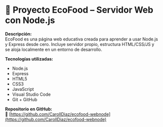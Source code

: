 # 🌱 Proyecto EcoFood – Servidor Web con Node.js

**Descripción:**  
EcoFood es una página web educativa creada para aprender a usar Node.js y Express desde cero. Incluye servidor propio, estructura HTML/CSS/JS y se aloja localmente en un entorno de desarrollo.

**Tecnologías utilizadas:**
- Node.js
- Express
- HTML5
- CSS3
- JavaScript
- Visual Studio Code
- Git + GitHub

**Repositorio en GitHub:**  
🔗 [https://github.com/CarollDiaz/ecofood-webnode](https://github.com/CarollDiaz/ecofood-webnode)

